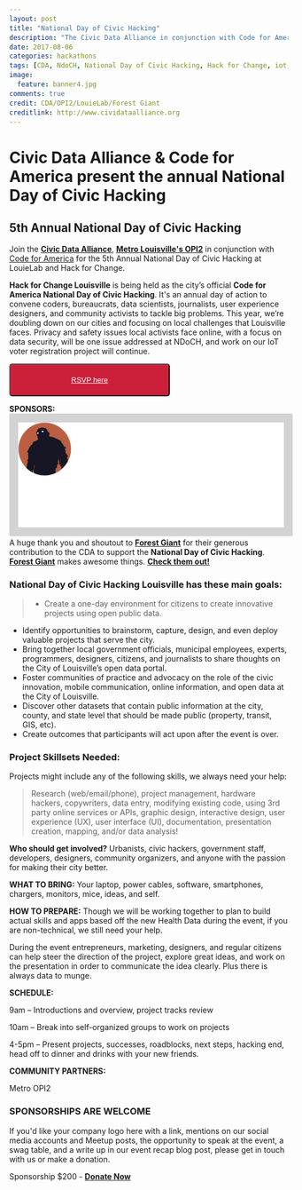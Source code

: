 ```yaml
---
layout: post
title: "National Day of Civic Hacking"
description: "The Civic Data Alliance in conjunction with Code for America present the 5th Annual National Day of Civic Hacking at LouieLab. Join us and Hack for Change. All Urbanists, civic hackers, government staff, developers, designers, community organizers, and anyone with the passion for making their city better should come join in the fun."
date: 2017-08-06
categories: hackathons
tags: [CDA, NdoCH, National Day of Civic Hacking, Hack for Change, iot, alexa, Louisville, codeforamerica, cfa, hackathon, opendata, 2017, Kentucky]
image:
  feature: banner4.jpg
comments: true
credit: CDA/OPI2/LouieLab/Forest Giant  
creditlink: http://www.cividataalliance.org
---
```

# Civic Data Alliance & Code for America present the annual National Day of Civic Hacking

##  5th Annual National Day of Civic Hacking
Join the [__Civic Data Alliance__](http://www.civicdataalliance.org/), [__Metro Louisville's OPI2__](https://louisvilleky.gov/government/performance-improvement-innovation) in conjunction with [Code for America](http://codeforamerica.org) for the 5th Annual National Day of Civic Hacking at LouieLab and Hack for Change.

__Hack for Change Louisville__ is being held as the city’s official __Code for America National Day of Civic Hacking__. It's an annual day of action to convene coders, bureaucrats, data scientists, journalists, user experience designers, and community activists to tackle big problems. This year, we’re doubling down on our cities and focusing on local challenges that Louisville faces. Privacy and safety issues local activists face online, with a focus on data security, will be one issue addressed at NDoCH, and work on our IoT voter registration project will continue.  

<button class="button" target="_blank" style="color: #ffffff;border-radius: 5px; background: #cc203a; padding: 20px; width: 290px; text-align:center;" alt="Register Here!" title="hackathon tickets"><a style="color: #ffffff" href="https://www.meetup.com/Louisville-Civic-Data-Alliance/events/242298280/">RSVP here</a></button>  

__SPONSORS:__  
[<img style= "background: lightgrey; padding: 1rem; width: 50vw; border-radius: 0.15rem;" src= "/images/forestgiant.png">](https://www.forestgiant.com)  
A huge thank you and shoutout to [__Forest Giant__](https://www.forestgiant.com) for their generous contribution to the CDA to support the __National Day of Civic Hacking__. [__Forest Giant__](https://www.forestgiant.com) makes awesome things. [__Check them out!__](https://www.forestgiant.com/work/)

###  National Day of Civic Hacking Louisville has these main goals:  
>+  Create a one-day environment for citizens to create innovative projects using open public data.  
+  Identify opportunities to brainstorm, capture, design, and even deploy valuable projects that serve the city.  
+  Bring together local government officials, municipal employees, experts, programmers, designers, citizens, and journalists to share thoughts on the City of Louisville’s open data portal.  
+  Foster communities of practice and advocacy on the role of the civic innovation, mobile communication, online information, and open data at the City of Louisville.  
+  Discover other datasets that contain public information at the city, county, and state level that should be made public (property, transit, GIS, etc).  
+  Create outcomes that participants will act upon after the event is over.

###  Project Skillsets Needed:  
Projects might include any of the following skills, we always need your help:  
>Research (web/email/phone), project management, hardware hackers, copywriters, data entry, modifying existing code, using 3rd party online services or APIs,  graphic design, interactive design, user experience (UX), user interface (UI), documentation, presentation creation, mapping, and/or data analysis!



__Who should get involved?__  Urbanists, civic hackers, government staff, developers, designers, community organizers, and anyone with the passion for making their city better.

__WHAT TO BRING:__ Your laptop, power cables, software, smartphones, chargers, monitors, mice, ideas, and self.

__HOW TO PREPARE:__ Though we will be working together to plan to build actual skills and apps based off the new Health Data during the event, if you are non-technical, we still need your help.  

During the event entrepreneurs, marketing, designers, and regular citizens can help steer the direction of the project, explore great ideas, and work on the presentation in order to communicate the idea clearly. Plus there is always data to munge.


__SCHEDULE:__

9am – Introductions and overview, project tracks review  

10am – Break into self-organized groups to work on projects  

4-5pm – Present projects, successes, roadblocks, next steps, hacking end, head off to dinner and drinks with your new friends.  

__COMMUNITY PARTNERS:__

Metro OPI2  

###  SPONSORSHIPS ARE WELCOME  
If you'd like your company logo here with a link, mentions on our social media accounts and Meetup posts, the opportunity to speak at the event, a swag table, and a write up in our event recap blog post, please get in touch with us or make a donation.

Sponsorship $200 - [__Donate Now__](https://www.codeforamerica.org/donate)  
